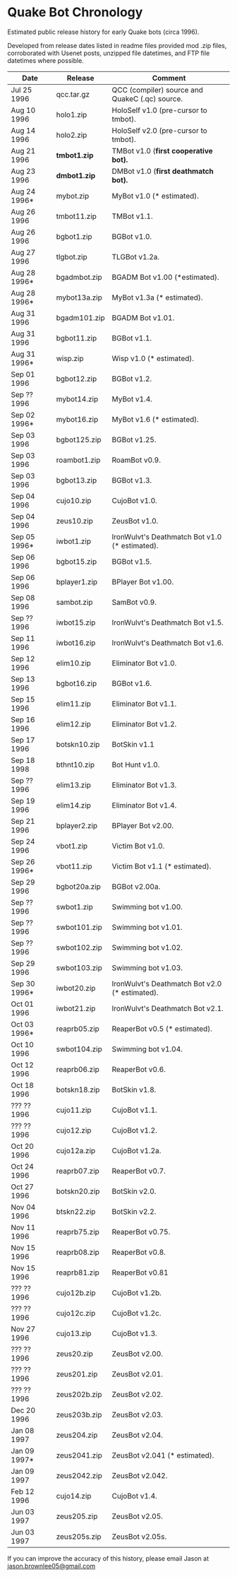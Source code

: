 # Quake Bot Chronology

Estimated public release history for early Quake bots (circa 1996).

Developed from release dates listed in readme files provided mod .zip files, corroborated with Usenet posts, unzipped file datetimes, and FTP file datetimes where possible.

Date | Release | Comment
--- | --- | ---
Jul 25 1996 | qcc.tar.gz | QCC (compiler) source and QuakeC (.qc) source.
Aug 10 1996 | holo1.zip | HoloSelf v1.0 (pre-cursor to tmbot).
Aug 14 1996 | holo2.zip | HoloSelf  v2.0 (pre-cursor to tmbot).
Aug 21 1996 | **tmbot1.zip** | TMBot v1.0 (**first cooperative bot).**
Aug 23 1996 | **dmbot1.zip** | DMBot v1.0 (**first deathmatch bot).**
Aug 24 1996* | mybot.zip | MyBot v1.0 (* estimated).
Aug 26 1996 | tmbot11.zip | TMBot v1.1.
Aug 26 1996 | bgbot1.zip | BGBot v1.0.
Aug 27 1996 | tlgbot.zip | TLGBot v1.2a.
Aug 28 1996* | bgadmbot.zip | BGADM Bot v1.00 (*estimated).
Aug 28 1996* | mybot13a.zip | MyBot v1.3a (* estimated).
Aug 31 1996 | bgadm101.zip | BGADM Bot v1.01.
Aug 31 1996 | bgbot11.zip | BGBot v1.1.
Aug 31 1996* | wisp.zip | Wisp v1.0 (* estimated).
Sep 01 1996 | bgbot12.zip | BGBot v1.2.
Sep ?? 1996 | mybot14.zip | MyBot v1.4.
Sep 02 1996* | mybot16.zip | MyBot v1.6 (* estimated).
Sep 03 1996 | bgbot125.zip | BGBot v1.25.
Sep 03 1996 | roambot1.zip | RoamBot v0.9.
Sep 03 1996 | bgbot13.zip | BGBot v1.3.
Sep 04 1996 | cujo10.zip | CujoBot v1.0.
Sep 04 1996 | zeus10.zip | ZeusBot v1.0.
Sep 05 1996* | iwbot1.zip | IronWulvt's Deathmatch Bot v1.0 (* estimated).
Sep 06 1996 | bgbot15.zip | BGBot v1.5.
Sep 06 1996 | bplayer1.zip | BPlayer Bot v1.00.
Sep 08 1996 | sambot.zip | SamBot v0.9.
Sep ?? 1996 | iwbot15.zip | IronWulvt's Deathmatch Bot v1.5.
Sep 11 1996 | iwbot16.zip | IronWulvt's Deathmatch Bot v1.6.
Sep 12 1996 | elim10.zip | Eliminator Bot v1.0.
Sep 13 1996 | bgbot16.zip | BGBot v1.6.
Sep 15 1996 | elim11.zip | Eliminator Bot v1.1.
Sep 16 1996 | elim12.zip | Eliminator Bot v1.2.
Sep 17 1996 | botskn10.zip | BotSkin v1.1
Sep 18 1998 | bthnt10.zip | Bot Hunt v1.0.
Sep ?? 1996 | elim13.zip | Eliminator Bot v1.3.
Sep 19 1996 | elim14.zip | Eliminator Bot v1.4.
Sep 21 1996 | bplayer2.zip | BPlayer Bot v2.00.
Sep 24 1996 | vbot1.zip | Victim Bot v1.0.
Sep 26 1996* | vbot11.zip | Victim Bot v1.1 (* estimated).
Sep 29 1996 | bgbot20a.zip | BGBot v2.00a.
Sep ?? 1996 | swbot1.zip | Swimming bot v1.00.
Sep ?? 1996 | swbot101.zip | Swimming bot v1.01.
Sep ?? 1996 | swbot102.zip | Swimming bot v1.02.
Sep 29 1996 | swbot103.zip | Swimming bot v1.03.
Sep 30 1996* | iwbot20.zip | IronWulvt's Deathmatch Bot v2.0 (* estimated).
Oct 01 1996 | iwbot21.zip | IronWulvt's Deathmatch Bot v2.1.
Oct 03 1996* | reaprb05.zip | ReaperBot v0.5 (* estimated).
Oct 10 1996 | swbot104.zip | Swimming bot v1.04.
Oct 12 1996 | reaprb06.zip | ReaperBot v0.6.
Oct 18 1996 | botskn18.zip | BotSkin v1.8.
??? ?? 1996 | cujo11.zip | CujoBot v1.1.
??? ?? 1996 | cujo12.zip | CujoBot v1.2.
Oct 20 1996 | cujo12a.zip | CujoBot v1.2a.
Oct 24 1996 | reaprb07.zip | ReaperBot v0.7.
Oct 27 1996 | botskn20.zip | BotSkin v2.0.
Nov 04 1996 | btskn22.zip | BotSkin v2.2.
Nov 11 1996 | reaprb75.zip | ReaperBot v0.75.
Nov 15 1996 | reaprb08.zip | ReaperBot v0.8.
Nov 15 1996 | reaprb81.zip | ReaperBot v0.81
??? ?? 1996 | cujo12b.zip | CujoBot v1.2b.
??? ?? 1996 | cujo12c.zip | CujoBot v1.2c.
Nov 27 1996 | cujo13.zip | CujoBot v1.3.
??? ?? 1996 | zeus20.zip | ZeusBot v2.00.
??? ?? 1996 | zeus201.zip | ZeusBot v2.01.
??? ?? 1996 | zeus202b.zip | ZeusBot v2.02.
Dec 20 1996 | zeus203b.zip | ZeusBot v2.03.
Jan 08 1997 | zeus204.zip | ZeusBot v2.04.
Jan 09 1997* | zeus2041.zip | ZeusBot v2.041 (* estimated).
Jan 09 1997 | zeus2042.zip | ZeusBot v2.042.
Feb 12 1996 | cujo14.zip | CujoBot v1.4.
Jun 03 1997 | zeus205.zip | ZeusBot v2.05.
Jun 03 1997 | zeus205s.zip | ZeusBot v2.05s.


If you can improve the accuracy of this history, please email Jason at jason.brownlee05@gmail.com